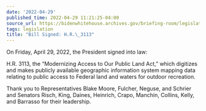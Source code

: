 ```yaml
---
date: '2022-04-29'
published_time: 2022-04-29 11:21:25-04:00
source_url: https://bidenwhitehouse.archives.gov/briefing-room/legislation/2022/04/29/bill-signed-h-r-3113/
tags: legislation
title: "Bill Signed: H.R.\_3113"
---
```

 
On Friday, April 29, 2022, the President signed into law:

H.R. 3113, the “Modernizing Access to Our Public Land Act,” which
digitizes and makes publicly available geographic information system
mapping data relating to public access to Federal land and waters for
outdoor recreation.

Thank you to Representatives Blake Moore, Fulcher, Neguse, and Schrier
and Senators Risch, King, Daines, Heinrich, Crapo, Manchin, Collins,
Kelly, and Barrasso for their leadership.
